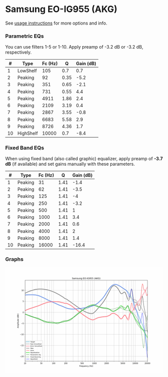 # Samsung EO-IG955 (AKG)
See [usage instructions](https://github.com/jaakkopasanen/AutoEq#usage) for more options and info.

### Parametric EQs
You can use filters 1-5 or 1-10. Apply preamp of -3.2 dB or -3.2 dB, respectively.

|   # | Type      |   Fc (Hz) |    Q |   Gain (dB) |
|-----|-----------|-----------|------|-------------|
|   1 | LowShelf  |       105 | 0.7  |         0.7 |
|   2 | Peaking   |        92 | 0.35 |        -5.2 |
|   3 | Peaking   |       351 | 0.65 |        -2.1 |
|   4 | Peaking   |       731 | 0.55 |         4.4 |
|   5 | Peaking   |      4911 | 1.86 |         2.4 |
|   6 | Peaking   |      2109 | 3.19 |         0.4 |
|   7 | Peaking   |      2867 | 3.55 |        -0.8 |
|   8 | Peaking   |      6683 | 5.58 |         2.9 |
|   9 | Peaking   |      8726 | 4.36 |         1.7 |
|  10 | HighShelf |     10000 | 0.7  |        -8.4 |

### Fixed Band EQs
When using fixed band (also called graphic) equalizer, apply preamp of **-3.7 dB** (if available) and set gains manually with these parameters.

|   # | Type    |   Fc (Hz) |    Q |   Gain (dB) |
|-----|---------|-----------|------|-------------|
|   1 | Peaking |        31 | 1.41 |        -1.4 |
|   2 | Peaking |        62 | 1.41 |        -3.5 |
|   3 | Peaking |       125 | 1.41 |        -4   |
|   4 | Peaking |       250 | 1.41 |        -3.2 |
|   5 | Peaking |       500 | 1.41 |         1   |
|   6 | Peaking |      1000 | 1.41 |         3.4 |
|   7 | Peaking |      2000 | 1.41 |         0.6 |
|   8 | Peaking |      4000 | 1.41 |         2   |
|   9 | Peaking |      8000 | 1.41 |         1.4 |
|  10 | Peaking |     16000 | 1.41 |       -16.4 |

### Graphs
![](./Samsung%20EO-IG955%20(AKG).png)

